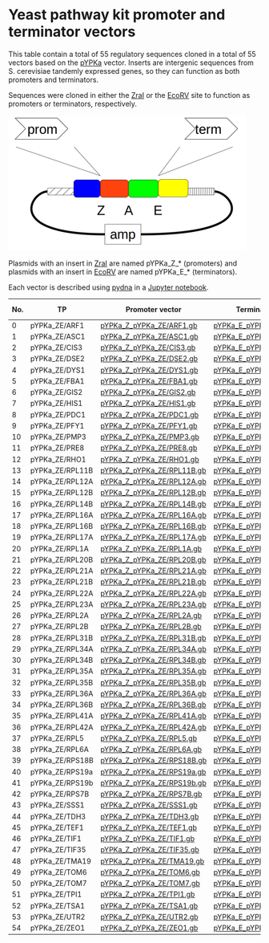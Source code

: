 # Yeast pathway kit promoter and terminator vectors

This table contain a total of 55 regulatory sequences cloned in a total of 55 vectors based on 
the [pYPKa](files/pYPKa.gb) vector. Inserts are intergenic sequences from S. cerevisiae tandemly 
expressed genes, so they can function as both promoters and terminators. 

Sequences were cloned  in either the [ZraI](http://rebase.neb.com/rebase/enz/ZraI.html)
or the [EcoRV](http://rebase.neb.com/rebase/enz/EcoRV.html) site to function as promoters or terminators, respectively.

![files/pYPK_ZE.png](files/pYPK_ZE.png)

Plasmids with an insert in [ZraI](http://rebase.neb.com/rebase/enz/ZraI.html) are named
pYPKa_Z_* (promoters) and plasmids with an insert in [EcoRV](http://rebase.neb.com/rebase/enz/EcoRV.html) are named
pYPKa_E_* (terminators).

Each vector is described using [pydna](https://bmcbioinformatics.biomedcentral.com/articles/10.1186/s12859-015-0544-x) 
in a [Jupyter notebook](http://nbviewer.jupyter.org).

| No. | TP | Promoter vector | Terminator vector | Jupyter nb |
|-----|----|-----------------|-------------------|------------|
|0 |pYPKa_ZE/ARF1 | [pYPKa_Z_pYPKa_ZE/ARF1.gb](pYPKa_Z_pYPKa_ZE/ARF1.gb) | [pYPKa_E_pYPKa_ZE/ARF1.gb](pYPKa_E_pYPKa_ZE/ARF1.gb) | [nb](pYPKa_ZE_pYPKa_ZE/ARF1.ipynb) |
|1 |pYPKa_ZE/ASC1 | [pYPKa_Z_pYPKa_ZE/ASC1.gb](pYPKa_Z_pYPKa_ZE/ASC1.gb) | [pYPKa_E_pYPKa_ZE/ASC1.gb](pYPKa_E_pYPKa_ZE/ASC1.gb) | [nb](pYPKa_ZE_pYPKa_ZE/ASC1.ipynb) |
|2 |pYPKa_ZE/CIS3 | [pYPKa_Z_pYPKa_ZE/CIS3.gb](pYPKa_Z_pYPKa_ZE/CIS3.gb) | [pYPKa_E_pYPKa_ZE/CIS3.gb](pYPKa_E_pYPKa_ZE/CIS3.gb) | [nb](pYPKa_ZE_pYPKa_ZE/CIS3.ipynb) |
|3 |pYPKa_ZE/DSE2 | [pYPKa_Z_pYPKa_ZE/DSE2.gb](pYPKa_Z_pYPKa_ZE/DSE2.gb) | [pYPKa_E_pYPKa_ZE/DSE2.gb](pYPKa_E_pYPKa_ZE/DSE2.gb) | [nb](pYPKa_ZE_pYPKa_ZE/DSE2.ipynb) |
|4 |pYPKa_ZE/DYS1 | [pYPKa_Z_pYPKa_ZE/DYS1.gb](pYPKa_Z_pYPKa_ZE/DYS1.gb) | [pYPKa_E_pYPKa_ZE/DYS1.gb](pYPKa_E_pYPKa_ZE/DYS1.gb) | [nb](pYPKa_ZE_pYPKa_ZE/DYS1.ipynb) |
|5 |pYPKa_ZE/FBA1 | [pYPKa_Z_pYPKa_ZE/FBA1.gb](pYPKa_Z_pYPKa_ZE/FBA1.gb) | [pYPKa_E_pYPKa_ZE/FBA1.gb](pYPKa_E_pYPKa_ZE/FBA1.gb) | [nb](pYPKa_ZE_pYPKa_ZE/FBA1.ipynb) |
|6 |pYPKa_ZE/GIS2 | [pYPKa_Z_pYPKa_ZE/GIS2.gb](pYPKa_Z_pYPKa_ZE/GIS2.gb) | [pYPKa_E_pYPKa_ZE/GIS2.gb](pYPKa_E_pYPKa_ZE/GIS2.gb) | [nb](pYPKa_ZE_pYPKa_ZE/GIS2.ipynb) |
|7 |pYPKa_ZE/HIS1 | [pYPKa_Z_pYPKa_ZE/HIS1.gb](pYPKa_Z_pYPKa_ZE/HIS1.gb) | [pYPKa_E_pYPKa_ZE/HIS1.gb](pYPKa_E_pYPKa_ZE/HIS1.gb) | [nb](pYPKa_ZE_pYPKa_ZE/HIS1.ipynb) |
|8 |pYPKa_ZE/PDC1 | [pYPKa_Z_pYPKa_ZE/PDC1.gb](pYPKa_Z_pYPKa_ZE/PDC1.gb) | [pYPKa_E_pYPKa_ZE/PDC1.gb](pYPKa_E_pYPKa_ZE/PDC1.gb) | [nb](pYPKa_ZE_pYPKa_ZE/PDC1.ipynb) |
|9 |pYPKa_ZE/PFY1 | [pYPKa_Z_pYPKa_ZE/PFY1.gb](pYPKa_Z_pYPKa_ZE/PFY1.gb) | [pYPKa_E_pYPKa_ZE/PFY1.gb](pYPKa_E_pYPKa_ZE/PFY1.gb) | [nb](pYPKa_ZE_pYPKa_ZE/PFY1.ipynb) |
|10 |pYPKa_ZE/PMP3 | [pYPKa_Z_pYPKa_ZE/PMP3.gb](pYPKa_Z_pYPKa_ZE/PMP3.gb) | [pYPKa_E_pYPKa_ZE/PMP3.gb](pYPKa_E_pYPKa_ZE/PMP3.gb) | [nb](pYPKa_ZE_pYPKa_ZE/PMP3.ipynb) |
|11 |pYPKa_ZE/PRE8 | [pYPKa_Z_pYPKa_ZE/PRE8.gb](pYPKa_Z_pYPKa_ZE/PRE8.gb) | [pYPKa_E_pYPKa_ZE/PRE8.gb](pYPKa_E_pYPKa_ZE/PRE8.gb) | [nb](pYPKa_ZE_pYPKa_ZE/PRE8.ipynb) |
|12 |pYPKa_ZE/RHO1 | [pYPKa_Z_pYPKa_ZE/RHO1.gb](pYPKa_Z_pYPKa_ZE/RHO1.gb) | [pYPKa_E_pYPKa_ZE/RHO1.gb](pYPKa_E_pYPKa_ZE/RHO1.gb) | [nb](pYPKa_ZE_pYPKa_ZE/RHO1.ipynb) |
|13 |pYPKa_ZE/RPL11B | [pYPKa_Z_pYPKa_ZE/RPL11B.gb](pYPKa_Z_pYPKa_ZE/RPL11B.gb) | [pYPKa_E_pYPKa_ZE/RPL11B.gb](pYPKa_E_pYPKa_ZE/RPL11B.gb) | [nb](pYPKa_ZE_pYPKa_ZE/RPL11B.ipynb) |
|14 |pYPKa_ZE/RPL12A | [pYPKa_Z_pYPKa_ZE/RPL12A.gb](pYPKa_Z_pYPKa_ZE/RPL12A.gb) | [pYPKa_E_pYPKa_ZE/RPL12A.gb](pYPKa_E_pYPKa_ZE/RPL12A.gb) | [nb](pYPKa_ZE_pYPKa_ZE/RPL12A.ipynb) |
|15 |pYPKa_ZE/RPL12B | [pYPKa_Z_pYPKa_ZE/RPL12B.gb](pYPKa_Z_pYPKa_ZE/RPL12B.gb) | [pYPKa_E_pYPKa_ZE/RPL12B.gb](pYPKa_E_pYPKa_ZE/RPL12B.gb) | [nb](pYPKa_ZE_pYPKa_ZE/RPL12B.ipynb) |
|16 |pYPKa_ZE/RPL14B | [pYPKa_Z_pYPKa_ZE/RPL14B.gb](pYPKa_Z_pYPKa_ZE/RPL14B.gb) | [pYPKa_E_pYPKa_ZE/RPL14B.gb](pYPKa_E_pYPKa_ZE/RPL14B.gb) | [nb](pYPKa_ZE_pYPKa_ZE/RPL14B.ipynb) |
|17 |pYPKa_ZE/RPL16A | [pYPKa_Z_pYPKa_ZE/RPL16A.gb](pYPKa_Z_pYPKa_ZE/RPL16A.gb) | [pYPKa_E_pYPKa_ZE/RPL16A.gb](pYPKa_E_pYPKa_ZE/RPL16A.gb) | [nb](pYPKa_ZE_pYPKa_ZE/RPL16A.ipynb) |
|18 |pYPKa_ZE/RPL16B | [pYPKa_Z_pYPKa_ZE/RPL16B.gb](pYPKa_Z_pYPKa_ZE/RPL16B.gb) | [pYPKa_E_pYPKa_ZE/RPL16B.gb](pYPKa_E_pYPKa_ZE/RPL16B.gb) | [nb](pYPKa_ZE_pYPKa_ZE/RPL16B.ipynb) |
|19 |pYPKa_ZE/RPL17A | [pYPKa_Z_pYPKa_ZE/RPL17A.gb](pYPKa_Z_pYPKa_ZE/RPL17A.gb) | [pYPKa_E_pYPKa_ZE/RPL17A.gb](pYPKa_E_pYPKa_ZE/RPL17A.gb) | [nb](pYPKa_ZE_pYPKa_ZE/RPL17A.ipynb) |
|20 |pYPKa_ZE/RPL1A | [pYPKa_Z_pYPKa_ZE/RPL1A.gb](pYPKa_Z_pYPKa_ZE/RPL1A.gb) | [pYPKa_E_pYPKa_ZE/RPL1A.gb](pYPKa_E_pYPKa_ZE/RPL1A.gb) | [nb](pYPKa_ZE_pYPKa_ZE/RPL1A.ipynb) |
|21 |pYPKa_ZE/RPL20B | [pYPKa_Z_pYPKa_ZE/RPL20B.gb](pYPKa_Z_pYPKa_ZE/RPL20B.gb) | [pYPKa_E_pYPKa_ZE/RPL20B.gb](pYPKa_E_pYPKa_ZE/RPL20B.gb) | [nb](pYPKa_ZE_pYPKa_ZE/RPL20B.ipynb) |
|22 |pYPKa_ZE/RPL21A | [pYPKa_Z_pYPKa_ZE/RPL21A.gb](pYPKa_Z_pYPKa_ZE/RPL21A.gb) | [pYPKa_E_pYPKa_ZE/RPL21A.gb](pYPKa_E_pYPKa_ZE/RPL21A.gb) | [nb](pYPKa_ZE_pYPKa_ZE/RPL21A.ipynb) |
|23 |pYPKa_ZE/RPL21B | [pYPKa_Z_pYPKa_ZE/RPL21B.gb](pYPKa_Z_pYPKa_ZE/RPL21B.gb) | [pYPKa_E_pYPKa_ZE/RPL21B.gb](pYPKa_E_pYPKa_ZE/RPL21B.gb) | [nb](pYPKa_ZE_pYPKa_ZE/RPL21B.ipynb) |
|24 |pYPKa_ZE/RPL22A | [pYPKa_Z_pYPKa_ZE/RPL22A.gb](pYPKa_Z_pYPKa_ZE/RPL22A.gb) | [pYPKa_E_pYPKa_ZE/RPL22A.gb](pYPKa_E_pYPKa_ZE/RPL22A.gb) | [nb](pYPKa_ZE_pYPKa_ZE/RPL22A.ipynb) |
|25 |pYPKa_ZE/RPL23A | [pYPKa_Z_pYPKa_ZE/RPL23A.gb](pYPKa_Z_pYPKa_ZE/RPL23A.gb) | [pYPKa_E_pYPKa_ZE/RPL23A.gb](pYPKa_E_pYPKa_ZE/RPL23A.gb) | [nb](pYPKa_ZE_pYPKa_ZE/RPL23A.ipynb) |
|26 |pYPKa_ZE/RPL2A | [pYPKa_Z_pYPKa_ZE/RPL2A.gb](pYPKa_Z_pYPKa_ZE/RPL2A.gb) | [pYPKa_E_pYPKa_ZE/RPL2A.gb](pYPKa_E_pYPKa_ZE/RPL2A.gb) | [nb](pYPKa_ZE_pYPKa_ZE/RPL2A.ipynb) |
|27 |pYPKa_ZE/RPL2B | [pYPKa_Z_pYPKa_ZE/RPL2B.gb](pYPKa_Z_pYPKa_ZE/RPL2B.gb) | [pYPKa_E_pYPKa_ZE/RPL2B.gb](pYPKa_E_pYPKa_ZE/RPL2B.gb) | [nb](pYPKa_ZE_pYPKa_ZE/RPL2B.ipynb) |
|28 |pYPKa_ZE/RPL31B | [pYPKa_Z_pYPKa_ZE/RPL31B.gb](pYPKa_Z_pYPKa_ZE/RPL31B.gb) | [pYPKa_E_pYPKa_ZE/RPL31B.gb](pYPKa_E_pYPKa_ZE/RPL31B.gb) | [nb](pYPKa_ZE_pYPKa_ZE/RPL31B.ipynb) |
|29 |pYPKa_ZE/RPL34A | [pYPKa_Z_pYPKa_ZE/RPL34A.gb](pYPKa_Z_pYPKa_ZE/RPL34A.gb) | [pYPKa_E_pYPKa_ZE/RPL34A.gb](pYPKa_E_pYPKa_ZE/RPL34A.gb) | [nb](pYPKa_ZE_pYPKa_ZE/RPL34A.ipynb) |
|30 |pYPKa_ZE/RPL34B | [pYPKa_Z_pYPKa_ZE/RPL34B.gb](pYPKa_Z_pYPKa_ZE/RPL34B.gb) | [pYPKa_E_pYPKa_ZE/RPL34B.gb](pYPKa_E_pYPKa_ZE/RPL34B.gb) | [nb](pYPKa_ZE_pYPKa_ZE/RPL34B.ipynb) |
|31 |pYPKa_ZE/RPL35A | [pYPKa_Z_pYPKa_ZE/RPL35A.gb](pYPKa_Z_pYPKa_ZE/RPL35A.gb) | [pYPKa_E_pYPKa_ZE/RPL35A.gb](pYPKa_E_pYPKa_ZE/RPL35A.gb) | [nb](pYPKa_ZE_pYPKa_ZE/RPL35A.ipynb) |
|32 |pYPKa_ZE/RPL35B | [pYPKa_Z_pYPKa_ZE/RPL35B.gb](pYPKa_Z_pYPKa_ZE/RPL35B.gb) | [pYPKa_E_pYPKa_ZE/RPL35B.gb](pYPKa_E_pYPKa_ZE/RPL35B.gb) | [nb](pYPKa_ZE_pYPKa_ZE/RPL35B.ipynb) |
|33 |pYPKa_ZE/RPL36A | [pYPKa_Z_pYPKa_ZE/RPL36A.gb](pYPKa_Z_pYPKa_ZE/RPL36A.gb) | [pYPKa_E_pYPKa_ZE/RPL36A.gb](pYPKa_E_pYPKa_ZE/RPL36A.gb) | [nb](pYPKa_ZE_pYPKa_ZE/RPL36A.ipynb) |
|34 |pYPKa_ZE/RPL36B | [pYPKa_Z_pYPKa_ZE/RPL36B.gb](pYPKa_Z_pYPKa_ZE/RPL36B.gb) | [pYPKa_E_pYPKa_ZE/RPL36B.gb](pYPKa_E_pYPKa_ZE/RPL36B.gb) | [nb](pYPKa_ZE_pYPKa_ZE/RPL36B.ipynb) |
|35 |pYPKa_ZE/RPL41A | [pYPKa_Z_pYPKa_ZE/RPL41A.gb](pYPKa_Z_pYPKa_ZE/RPL41A.gb) | [pYPKa_E_pYPKa_ZE/RPL41A.gb](pYPKa_E_pYPKa_ZE/RPL41A.gb) | [nb](pYPKa_ZE_pYPKa_ZE/RPL41A.ipynb) |
|36 |pYPKa_ZE/RPL42A | [pYPKa_Z_pYPKa_ZE/RPL42A.gb](pYPKa_Z_pYPKa_ZE/RPL42A.gb) | [pYPKa_E_pYPKa_ZE/RPL42A.gb](pYPKa_E_pYPKa_ZE/RPL42A.gb) | [nb](pYPKa_ZE_pYPKa_ZE/RPL42A.ipynb) |
|37 |pYPKa_ZE/RPL5 | [pYPKa_Z_pYPKa_ZE/RPL5.gb](pYPKa_Z_pYPKa_ZE/RPL5.gb) | [pYPKa_E_pYPKa_ZE/RPL5.gb](pYPKa_E_pYPKa_ZE/RPL5.gb) | [nb](pYPKa_ZE_pYPKa_ZE/RPL5.ipynb) |
|38 |pYPKa_ZE/RPL6A | [pYPKa_Z_pYPKa_ZE/RPL6A.gb](pYPKa_Z_pYPKa_ZE/RPL6A.gb) | [pYPKa_E_pYPKa_ZE/RPL6A.gb](pYPKa_E_pYPKa_ZE/RPL6A.gb) | [nb](pYPKa_ZE_pYPKa_ZE/RPL6A.ipynb) |
|39 |pYPKa_ZE/RPS18B | [pYPKa_Z_pYPKa_ZE/RPS18B.gb](pYPKa_Z_pYPKa_ZE/RPS18B.gb) | [pYPKa_E_pYPKa_ZE/RPS18B.gb](pYPKa_E_pYPKa_ZE/RPS18B.gb) | [nb](pYPKa_ZE_pYPKa_ZE/RPS18B.ipynb) |
|40 |pYPKa_ZE/RPS19a | [pYPKa_Z_pYPKa_ZE/RPS19a.gb](pYPKa_Z_pYPKa_ZE/RPS19a.gb) | [pYPKa_E_pYPKa_ZE/RPS19a.gb](pYPKa_E_pYPKa_ZE/RPS19a.gb) | [nb](pYPKa_ZE_pYPKa_ZE/RPS19a.ipynb) |
|41 |pYPKa_ZE/RPS19b | [pYPKa_Z_pYPKa_ZE/RPS19b.gb](pYPKa_Z_pYPKa_ZE/RPS19b.gb) | [pYPKa_E_pYPKa_ZE/RPS19b.gb](pYPKa_E_pYPKa_ZE/RPS19b.gb) | [nb](pYPKa_ZE_pYPKa_ZE/RPS19b.ipynb) |
|42 |pYPKa_ZE/RPS7B | [pYPKa_Z_pYPKa_ZE/RPS7B.gb](pYPKa_Z_pYPKa_ZE/RPS7B.gb) | [pYPKa_E_pYPKa_ZE/RPS7B.gb](pYPKa_E_pYPKa_ZE/RPS7B.gb) | [nb](pYPKa_ZE_pYPKa_ZE/RPS7B.ipynb) |
|43 |pYPKa_ZE/SSS1 | [pYPKa_Z_pYPKa_ZE/SSS1.gb](pYPKa_Z_pYPKa_ZE/SSS1.gb) | [pYPKa_E_pYPKa_ZE/SSS1.gb](pYPKa_E_pYPKa_ZE/SSS1.gb) | [nb](pYPKa_ZE_pYPKa_ZE/SSS1.ipynb) |
|44 |pYPKa_ZE/TDH3 | [pYPKa_Z_pYPKa_ZE/TDH3.gb](pYPKa_Z_pYPKa_ZE/TDH3.gb) | [pYPKa_E_pYPKa_ZE/TDH3.gb](pYPKa_E_pYPKa_ZE/TDH3.gb) | [nb](pYPKa_ZE_pYPKa_ZE/TDH3.ipynb) |
|45 |pYPKa_ZE/TEF1 | [pYPKa_Z_pYPKa_ZE/TEF1.gb](pYPKa_Z_pYPKa_ZE/TEF1.gb) | [pYPKa_E_pYPKa_ZE/TEF1.gb](pYPKa_E_pYPKa_ZE/TEF1.gb) | [nb](pYPKa_ZE_pYPKa_ZE/TEF1.ipynb) |
|46 |pYPKa_ZE/TIF1 | [pYPKa_Z_pYPKa_ZE/TIF1.gb](pYPKa_Z_pYPKa_ZE/TIF1.gb) | [pYPKa_E_pYPKa_ZE/TIF1.gb](pYPKa_E_pYPKa_ZE/TIF1.gb) | [nb](pYPKa_ZE_pYPKa_ZE/TIF1.ipynb) |
|47 |pYPKa_ZE/TIF35 | [pYPKa_Z_pYPKa_ZE/TIF35.gb](pYPKa_Z_pYPKa_ZE/TIF35.gb) | [pYPKa_E_pYPKa_ZE/TIF35.gb](pYPKa_E_pYPKa_ZE/TIF35.gb) | [nb](pYPKa_ZE_pYPKa_ZE/TIF35.ipynb) |
|48 |pYPKa_ZE/TMA19 | [pYPKa_Z_pYPKa_ZE/TMA19.gb](pYPKa_Z_pYPKa_ZE/TMA19.gb) | [pYPKa_E_pYPKa_ZE/TMA19.gb](pYPKa_E_pYPKa_ZE/TMA19.gb) | [nb](pYPKa_ZE_pYPKa_ZE/TMA19.ipynb) |
|49 |pYPKa_ZE/TOM6 | [pYPKa_Z_pYPKa_ZE/TOM6.gb](pYPKa_Z_pYPKa_ZE/TOM6.gb) | [pYPKa_E_pYPKa_ZE/TOM6.gb](pYPKa_E_pYPKa_ZE/TOM6.gb) | [nb](pYPKa_ZE_pYPKa_ZE/TOM6.ipynb) |
|50 |pYPKa_ZE/TOM7 | [pYPKa_Z_pYPKa_ZE/TOM7.gb](pYPKa_Z_pYPKa_ZE/TOM7.gb) | [pYPKa_E_pYPKa_ZE/TOM7.gb](pYPKa_E_pYPKa_ZE/TOM7.gb) | [nb](pYPKa_ZE_pYPKa_ZE/TOM7.ipynb) |
|51 |pYPKa_ZE/TPI1 | [pYPKa_Z_pYPKa_ZE/TPI1.gb](pYPKa_Z_pYPKa_ZE/TPI1.gb) | [pYPKa_E_pYPKa_ZE/TPI1.gb](pYPKa_E_pYPKa_ZE/TPI1.gb) | [nb](pYPKa_ZE_pYPKa_ZE/TPI1.ipynb) |
|52 |pYPKa_ZE/TSA1 | [pYPKa_Z_pYPKa_ZE/TSA1.gb](pYPKa_Z_pYPKa_ZE/TSA1.gb) | [pYPKa_E_pYPKa_ZE/TSA1.gb](pYPKa_E_pYPKa_ZE/TSA1.gb) | [nb](pYPKa_ZE_pYPKa_ZE/TSA1.ipynb) |
|53 |pYPKa_ZE/UTR2 | [pYPKa_Z_pYPKa_ZE/UTR2.gb](pYPKa_Z_pYPKa_ZE/UTR2.gb) | [pYPKa_E_pYPKa_ZE/UTR2.gb](pYPKa_E_pYPKa_ZE/UTR2.gb) | [nb](pYPKa_ZE_pYPKa_ZE/UTR2.ipynb) |
|54 |pYPKa_ZE/ZEO1 | [pYPKa_Z_pYPKa_ZE/ZEO1.gb](pYPKa_Z_pYPKa_ZE/ZEO1.gb) | [pYPKa_E_pYPKa_ZE/ZEO1.gb](pYPKa_E_pYPKa_ZE/ZEO1.gb) | [nb](pYPKa_ZE_pYPKa_ZE/ZEO1.ipynb) |

